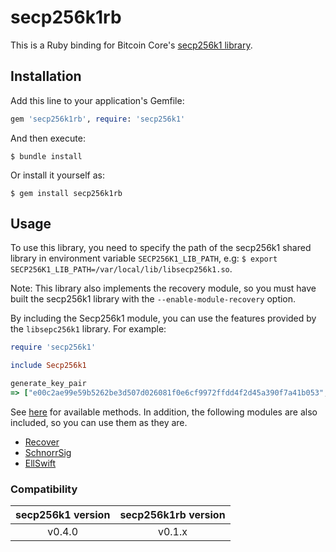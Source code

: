 # secp256k1rb

This is a Ruby binding for Bitcoin Core's [secp256k1 library](https://github.com/bitcoin-core/secp256k1/).

## Installation

Add this line to your application's Gemfile:

```ruby
gem 'secp256k1rb', require: 'secp256k1'
```

And then execute:

    $ bundle install

Or install it yourself as:

    $ gem install secp256k1rb

## Usage

To use this library, you need to specify the path of the secp256k1 shared library in environment variable
`SECP256K1_LIB_PATH`, e.g: `$ export SECP256K1_LIB_PATH=/var/local/lib/libsecp256k1.so`.

Note: This library also implements the recovery module, so you must have built the secp256k1 library with the
`--enable-module-recovery` option.

By including the Secp256k1 module, you can use the features provided by the `libsepc256k1` library. For example:

```ruby
require 'secp256k1'

include Secp256k1

generate_key_pair
=> ["e00c2ae99e59b5262be3d507d026081f0e6cf9972ffdd4f2d45a390f7a41b053", "027e0f70b540d627422cf7bb77d86ae1bb6829c80104dd48dc2539e6277ea25624"]
```

See [here](https://www.rubydoc.info/gems/secp256k1rb/Secp256k1) for available methods.
In addition, the following modules are also included, so you can use them as they are.

* [Recover](https://www.rubydoc.info/gems/secp256k1rb/Secp256k1/Recover)
* [SchnorrSig](https://www.rubydoc.info/gems/secp256k1rb/Secp256k1/SchnorrSig)
* [EllSwift](https://www.rubydoc.info/gems/secp256k1rb/Secp256k1/EllSwift)

### Compatibility

secp256k1 version | secp256k1rb version
:---:|:---:
v0.4.0 | v0.1.x


